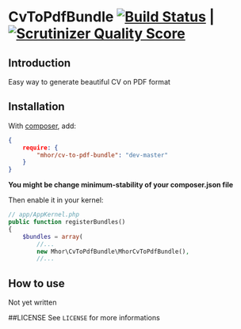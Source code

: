 # CvToPdfBundle [![Build Status](https://travis-ci.org/mhor/CvToPdfBundle.png?branch=master)](https://travis-ci.org/mhor/CvToPdfBundle) | [![Scrutinizer Quality Score](https://scrutinizer-ci.com/g/mhor/CvToPdfBundle/badges/quality-score.png?s=33710d8dac16e8fa279e787c255baa250d0134fc)](https://scrutinizer-ci.com/g/mhor/CvToPdfBundle/)

## Introduction

Easy way to generate beautiful CV on PDF format

## Installation

With [composer](http://packagist.org), add:
```json
{
    require: {
        "mhor/cv-to-pdf-bundle": "dev-master"
    }
}
```
**You might be change minimum-stability of your composer.json file**

Then enable it in your kernel:
```php
// app/AppKernel.php
public function registerBundles()
{
    $bundles = array(
        //...
        new Mhor\CvToPdfBundle\MhorCvToPdfBundle(),
        //...
```

## How to use
Not yet written

##LICENSE
See `LICENSE` for more informations
